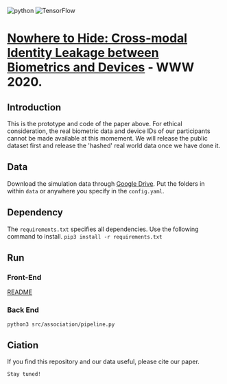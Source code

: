 ![python](https://img.shields.io/badge/python-v3.7-blue) ![TensorFlow](https://img.shields.io/badge/tensorflow-2.1-orange)

# [Nowhere to Hide: Cross-modal Identity Leakage between Biometrics and Devices](https://arxiv.org/pdf/2001.08211.pdf) - WWW 2020.

## Introduction

This is the prototype and code of the paper above. For ethical consideration, the real biometric data and device IDs of our participants cannot be made available at this momement. We will release the public dataset first and release the 'hashed' real world data once we have done it. 

## Data

Download the simulation data through [Google Drive](https://drive.google.com/drive/folders/19MJp8_KDesW39J8QlqNqDIGGnBF_jh3L?usp=sharing). Put the folders in within `data` or anywhere you specify in the `config.yaml`.

## Dependency

The `requirements.txt` specifies all dependencies. Use the following command to install. `pip3 install -r requirements.txt`

## Run

### Front-End

[README](src/eavesdropping/README.md)

### Back End

`python3 src/association/pipeline.py`

## Ciation

If you find this repository and our data useful, please cite our paper.

```
Stay tuned!
```

